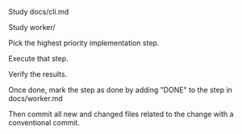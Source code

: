 Study docs/cli.md

Study worker/

Pick the highest priority implementation step.

Execute that step.

Verify the results.

Once done, mark the step as done by adding "DONE" to the step in docs/worker.md

Then commit all new and changed files related to the change with a conventional commit.

